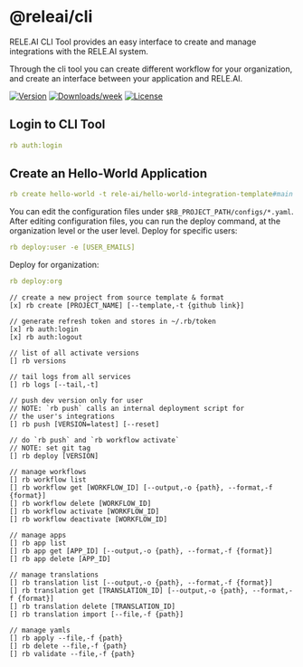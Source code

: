 @releai/cli
===========

RELE.AI CLI Tool provides an easy interface to create and manage integrations with the RELE.AI system.

Through the cli tool you can create different workflow for your organization, and create an interface between your application and RELE.AI.

[![Version](https://img.shields.io/npm/v/@releai/cli.svg)](https://npmjs.org/package/@releai/cli)
[![Downloads/week](https://img.shields.io/npm/dw/@releai/cli.svg)](https://npmjs.org/package/@releai/cli)
[![License](https://img.shields.io/npm/l/@releai/cli.svg)](https://github.com/rele-ai/cli/blob/master/package.json)

## Login to CLI Tool
```yaml
rb auth:login
```

## Create an Hello-World Application
```yaml
rb create hello-world -t rele-ai/hello-world-integration-template#main
```

You can edit the configuration files under `$RB_PROJECT_PATH/configs/*.yaml`.
After editing configuration files, you can run the deploy command, at the organization level or the user level.
Deploy for specific users:
```yaml
rb deploy:user -e [USER_EMAILS]
```
Deploy for organization:
```yaml
rb deploy:org
```

```
// create a new project from source template & format
[x] rb create [PROJECT_NAME] [--template,-t {github link}]

// generate refresh token and stores in ~/.rb/token
[x] rb auth:login
[x] rb auth:logout

// list of all activate versions
[] rb versions

// tail logs from all services
[] rb logs [--tail,-t]

// push dev version only for user
// NOTE: `rb push` calls an internal deployment script for
// the user's integrations
[] rb push [VERSION=latest] [--reset]

// do `rb push` and `rb workflow activate`
// NOTE: set git tag
[] rb deploy [VERSION]

// manage workflows
[] rb workflow list
[] rb workflow get [WORKFLOW_ID] [--output,-o {path}, --format,-f {format}]
[] rb workflow delete [WORKFLOW_ID]
[] rb workflow activate [WORKFLOW_ID]
[] rb workflow deactivate [WORKFLOW_ID]

// manage apps
[] rb app list
[] rb app get [APP_ID] [--output,-o {path}, --format,-f {format}]
[] rb app delete [APP_ID]

// manage translations
[] rb translation list [--output,-o {path}, --format,-f {format}]
[] rb translation get [TRANSLATION_ID] [--output,-o {path}, --format,-f {format}]
[] rb translation delete [TRANSLATION_ID]
[] rb translation import [--file,-f {path}]

// manage yamls
[] rb apply --file,-f {path}
[] rb delete --file,-f {path}
[] rb validate --file,-f {path}
```
